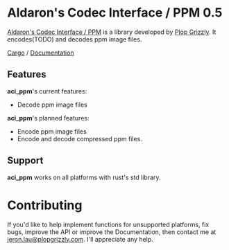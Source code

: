 # Aldaron's Codec Interface / PPM 0.5
[Aldaron's Codec Interface / PPM](http://plopgrizzly.com/aci_ppm) is a library
developed by [Plop Grizzly](http://plopgrizzly.com).  It encodes(TODO) and
decodes ppm image files.

[Cargo](https://crates.io/crates/aci_ppm) /
[Documentation](https://docs.rs/aci_ppm)

## Features
**aci_ppm**'s current features:
* Decode ppm image files

**aci_ppm**'s planned features:
* Encode ppm image files
* Encode and decode compressed ppm files.

## Support
**aci_ppm** works on all platforms with rust's std library.

# Contributing
If you'd like to help implement functions for unsupported platforms, fix bugs,
improve the API or improve the Documentation, then contact me at
jeron.lau@plopgrizzly.com. I'll appreciate any help.
